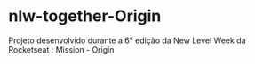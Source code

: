 # nlw-together-Origin
Projeto desenvolvido durante a 6° edição da New Level Week da Rocketseat : Mission - Origin
